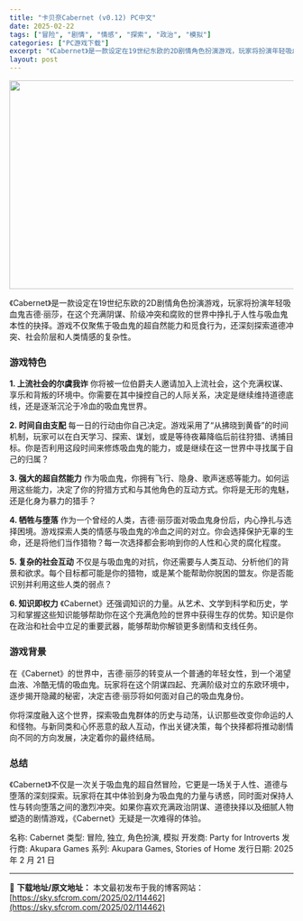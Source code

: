 ```yaml
---
title: "卡贝奈Cabernet (v0.12) PC中文"
date: 2025-02-22
tags: ["冒险", "剧情", "情感", "探索", "政治", "模拟"]
categories: ["PC游戏下载"]
excerpt: "《Cabernet》是一款设定在19世纪东欧的2D剧情角色扮演游戏，玩家将扮演年轻吸血鬼吉德·丽莎，在这个充满阴谋、阶级冲突和腐败的世界中挣扎于人性与吸血鬼本性的抉择。游戏不仅聚焦于吸血鬼的超自然能力和觅食行为，还深刻探索道德冲突、社会阶层和人类情感的复杂性。 游戏特色 1. 上流社会的尔虞我诈 你&hellip;"
layout: post
---
```


<img class="aligncenter size-full wp-image-114463" src="https://sky.sfcrom.com/wp-content/uploads/2025/02/2025022208201461.webp" alt="" width="660" height="370" />

《Cabernet》是一款设定在19世纪东欧的2D剧情角色扮演游戏，玩家将扮演年轻吸血鬼吉德·丽莎，在这个充满阴谋、阶级冲突和腐败的世界中挣扎于人性与吸血鬼本性的抉择。游戏不仅聚焦于吸血鬼的超自然能力和觅食行为，还深刻探索道德冲突、社会阶层和人类情感的复杂性。
<h3>游戏特色</h3>
<strong>1. 上流社会的尔虞我诈</strong>
你将被一位伯爵夫人邀请加入上流社会，这个充满权谋、享乐和背叛的环境中。你需要在其中操控自己的人际关系，决定是继续维持道德底线，还是逐渐沉沦于冷血的吸血鬼世界。

<strong>2. 时间自由支配</strong>
每一日的行动由你自己决定。游戏采用了“从拂晓到黄昏”的时间机制，玩家可以在白天学习、探索、谋划，或是等待夜幕降临后前往狩猎、诱捕目标。你是否利用这段时间来修炼吸血鬼的能力，或是继续在这一世界中寻找属于自己的归属？

<strong>3. 强大的超自然能力</strong>
作为吸血鬼，你拥有飞行、隐身、歌声迷惑等能力。如何运用这些能力，决定了你的狩猎方式和与其他角色的互动方式。你将是无形的鬼魅，还是化身为暴力的猎手？

<strong>4. 牺牲与堕落</strong>
作为一个曾经的人类，吉德·丽莎面对吸血鬼身份后，内心挣扎与选择困境。游戏探索人类的情感与吸血鬼的冷血之间的对立。你会选择保护无辜的生命，还是将他们当作猎物？每一次选择都会影响到你的人性和心灵的腐化程度。

<strong>5. 复杂的社会互动</strong>
不仅是与吸血鬼的对抗，你还需要与人类互动、分析他们的背景和欲求。每个目标都可能是你的猎物，或是某个能帮助你脱困的盟友。你是否能识别并利用这些人类的弱点？

<strong>6. 知识即权力</strong>
《Cabernet》还强调知识的力量。从艺术、文学到科学和历史，学习和掌握这些知识能够帮助你在这个充满危险的世界中获得生存的优势。知识是你在政治和社会中立足的重要武器，能够帮助你解锁更多剧情和支线任务。
<h3>游戏背景</h3>
在《Cabernet》的世界中，吉德·丽莎的转变从一个普通的年轻女性，到一个渴望血液、冷酷无情的吸血鬼。玩家将在这个阴谋四起、充满阶级对立的东欧环境中，逐步揭开隐藏的秘密，决定吉德·丽莎将如何面对自己的吸血鬼身份。

你将深度融入这个世界，探索吸血鬼群体的历史与动荡，认识那些改变你命运的人和怪物。与新同类和心怀恶意的敌人互动，作出关键决策，每个抉择都将推动剧情向不同的方向发展，决定着你的最终结局。
<h3>总结</h3>
《Cabernet》不仅是一次关于吸血鬼的超自然冒险，它更是一场关于人性、道德与堕落的深刻探索。玩家将在其中体验到身为吸血鬼的力量与诱惑，同时面对保持人性与转向堕落之间的激烈冲突。如果你喜欢充满政治阴谋、道德抉择以及细腻人物塑造的剧情游戏，《Cabernet》无疑是一次难得的体验。

名称: Cabernet
类型: 冒险, 独立, 角色扮演, 模拟
开发商: Party for Introverts
发行商: Akupara Games
系列: Akupara Games, Stories of Home
发行日期: 2025 年 2 月 21 日

---
📖 **下载地址/原文地址：** 本文最初发布于我的博客网站：[https://sky.sfcrom.com/2025/02/114462](https://sky.sfcrom.com/2025/02/114462)
